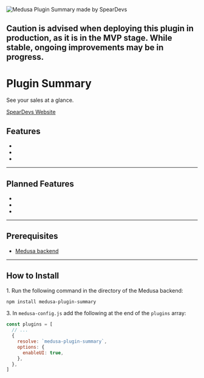 ![Medusa Plugin Summary made by SpearDevs](https://github.com/SpearDevs/medusa-plugin-summary/assets/)

## Caution is advised when deploying this plugin in production, as it is in the MVP stage. While stable, ongoing improvements may be in progress.

# Plugin Summary

See your sales at a glance.

[SpearDevs Website](https://speardevs.com)

## Features

-
-
-

---

## Planned Features

-
-
-

---

## Prerequisites

- [Medusa backend](https://docs.medusajs.com/development/backend/install)

---

## How to Install

1\. Run the following command in the directory of the Medusa backend:

```bash
npm install medusa-plugin-summary
```

3\. In `medusa-config.js` add the following at the end of the `plugins` array:

```js
const plugins = [
  // ...
  {
    resolve: `medusa-plugin-summary`,
    options: {
      enableUI: true,
    },
  },
]
```
